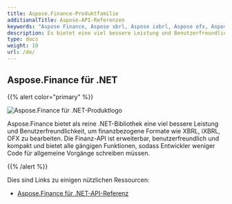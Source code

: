 ```yaml
---
title: Aspose.Finance-Produktfamilie
additionalTitle: Aspose-API-Referenzen
keywords: "Aspose Finance, Aspose xbrl, Aspose ixbrl, Aspose ofx, Aspose.Finance for.net"
description: Es bietet eine viel bessere Leistung und Benutzerfreundlichkeit, um finanzbezogene Formate wie XBRL, iXBRL, OFX mit verschiedenen Programmiersprachen zu manipulieren.
type: docs
weight: 10
url: /de/
---
```


## Aspose.Finance für .NET

{{% alert color="primary" %}}

![Aspose.Finance für .NET-Produktlogo](../home_1.png)


Aspose.Finance bietet als reine .NET-Bibliothek eine viel bessere Leistung und Benutzerfreundlichkeit, um finanzbezogene Formate wie XBRL, iXBRL, OFX zu bearbeiten. Die Finanz-API ist erweiterbar, benutzerfreundlich und kompakt und bietet alle gängigen Funktionen, sodass Entwickler weniger Code für allgemeine Vorgänge schreiben müssen.

{{% /alert %}}



Dies sind Links zu einigen nützlichen Ressourcen:
- [Aspose.Finance für .NET-API-Referenz](/finance/de/net/)